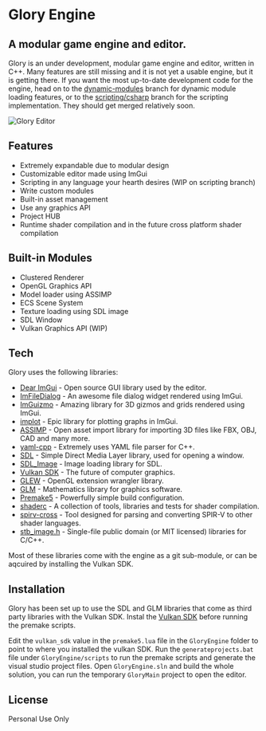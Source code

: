 # Glory Engine
## A modular game engine and editor.

Glory is an under development, modular game engine and editor, written in C++.
Many features are still missing and it is not yet a usable engine, but it is getting there.
If you want the most up-to-date development code for the engine, head on to the [dynamic-modules](https://github.com/TheMadDodger/Glory/tree/dynamic_modules) branch for dynamic module loading features, or to the [scripting/csharp](https://github.com/TheMadDodger/Glory/tree/scripting/csharp) branch for the scripting implementation. They should get merged relatively soon.

![Glory Editor](https://i.imgur.com/5YlgbGP.png)

## Features

- Extremely expandable due to modular design
- Customizable editor made using ImGui
- Scripting in any language your hearth desires (WIP on scripting branch)
- Write custom modules
- Built-in asset management
- Use any graphics API
- Project HUB
- Runtime shader compilation and in the future cross platform shader compilation

## Built-in Modules
- Clustered Renderer
- OpenGL Graphics API
- Model loader using ASSIMP
- ECS Scene System
- Texture loading using SDL image
- SDL Window
- Vulkan Graphics API (WIP)

## Tech

Glory uses the following libraries:

- [Dear ImGui](https://github.com/ocornut/imgui) - Open source GUI library used by the editor.
- [ImFileDialog](https://github.com/dfranx/ImFileDialog) - An awesome file dialog widget rendered using ImGui.
- [ImGuizmo](https://github.com/CedricGuillemet/ImGuizmo) - Amazing library for 3D gizmos and grids rendered using ImGui.
- [implot](https://github.com/epezent/implot) - Epic library for plotting graphs in ImGui.
- [ASSIMP](https://github.com/assimp/assimp) - Open asset import library for importing 3D files like FBX, OBJ, CAD and many more.
- [yaml-cpp](https://github.com/jbeder/yaml-cpp) - Extremely uses YAML file parser for C++.
- [SDL](https://www.libsdl.org/) - Simple Direct Media Layer library, used for opening a window.
- [SDL_Image](https://github.com/libsdl-org/SDL_image) - Image loading library for SDL.
- [Vulkan SDK](https://www.lunarg.com/vulkan-sdk/) - The future of computer graphics.
- [GLEW](http://glew.sourceforge.net/) - OpenGL extension wrangler library.
- [GLM](https://github.com/g-truc/glm) - Mathematics library for graphics software.
- [Premake5](https://premake.github.io/) - Powerfully simple build configuration.
- [shaderc](https://github.com/google/shaderc) - A collection of tools, libraries and tests for shader compilation.
- [spirv-cross](https://github.com/KhronosGroup/SPIRV-Cross) - Tool designed for parsing and converting SPIR-V to other shader languages.
- [stb_image.h](https://github.com/nothings/stb) - Single-file public domain (or MIT licensed) libraries for C/C++.

Most of these libraries come with the engine as a git sub-module, or can be aqcuired by installing the Vulkan SDK.

## Installation

Glory has been set up to use the SDL and GLM libraries that come as third party libraries with the Vulkan SDK.
Instal the [Vulkan SDK](https://www.lunarg.com/vulkan-sdk/) before running the premake scripts.

Edit the `vulkan_sdk` value in the `premake5.lua` file in the `GloryEngine` folder to point to where you installed the vulkan SDK.
Run the `generateprojects.bat` file under `GloryEngine/scripts` to run the premake scripts and generate the visual studio project files.
Open `GloryEngine.sln` and build the whole solution, you can run the temporary `GloryMain` project to open the editor.

## License

Personal Use Only
